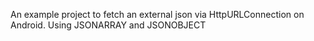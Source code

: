 An example project to fetch an external json via HttpURLConnection  on Android.
Using JSONARRAY and JSONOBJECT